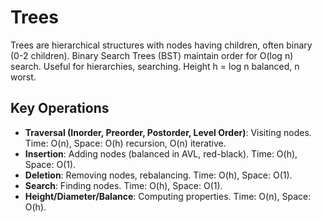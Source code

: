 # Trees

Trees are hierarchical structures with nodes having children, often binary (0-2 children). Binary Search Trees (BST) maintain order for O(log n) search. Useful for hierarchies, searching. Height h = log n balanced, n worst.

## Key Operations
- **Traversal (Inorder, Preorder, Postorder, Level Order)**: Visiting nodes. Time: O(n), Space: O(h) recursion, O(n) iterative.
- **Insertion**: Adding nodes (balanced in AVL, red-black). Time: O(h), Space: O(1).
- **Deletion**: Removing nodes, rebalancing. Time: O(h), Space: O(1).
- **Search**: Finding nodes. Time: O(h), Space: O(1).
- **Height/Diameter/Balance**: Computing properties. Time: O(n), Space: O(h).
